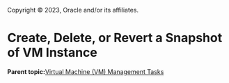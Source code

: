 Copyright © 2023, Oracle and/or its affiliates.

# Create, Delete, or Revert a Snapshot of VM Instance

**Parent topic:**[Virtual Machine \(VM\) Management Tasks](../topics/cockpit-kvm.md)

